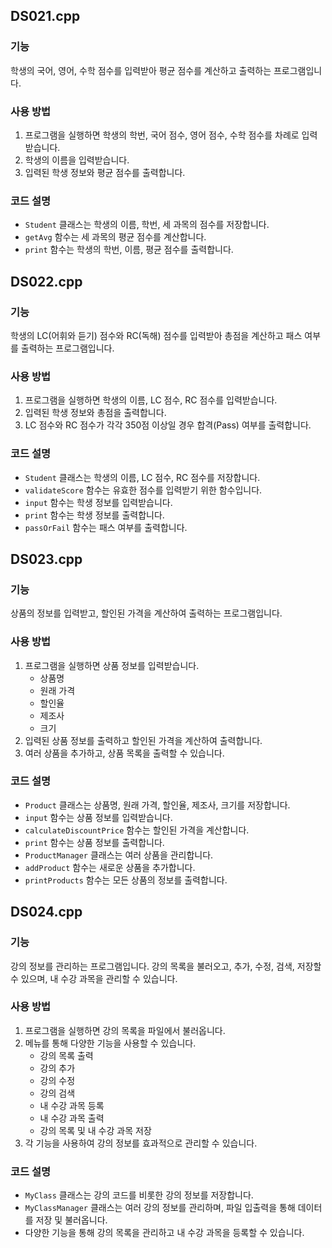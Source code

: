 ## DS021.cpp

### 기능
학생의 국어, 영어, 수학 점수를 입력받아 평균 점수를 계산하고 출력하는 프로그램입니다.

### 사용 방법
1. 프로그램을 실행하면 학생의 학번, 국어 점수, 영어 점수, 수학 점수를 차례로 입력받습니다.
2. 학생의 이름을 입력받습니다.
3. 입력된 학생 정보와 평균 점수를 출력합니다.

### 코드 설명
- `Student` 클래스는 학생의 이름, 학번, 세 과목의 점수를 저장합니다.
- `getAvg` 함수는 세 과목의 평균 점수를 계산합니다.
- `print` 함수는 학생의 학번, 이름, 평균 점수를 출력합니다.

## DS022.cpp

### 기능
학생의 LC(어휘와 듣기) 점수와 RC(독해) 점수를 입력받아 총점을 계산하고 패스 여부를 출력하는 프로그램입니다.

### 사용 방법
1. 프로그램을 실행하면 학생의 이름, LC 점수, RC 점수를 입력받습니다.
2. 입력된 학생 정보와 총점을 출력합니다.
3. LC 점수와 RC 점수가 각각 350점 이상일 경우 합격(Pass) 여부를 출력합니다.

### 코드 설명
- `Student` 클래스는 학생의 이름, LC 점수, RC 점수를 저장합니다.
- `validateScore` 함수는 유효한 점수를 입력받기 위한 함수입니다.
- `input` 함수는 학생 정보를 입력받습니다.
- `print` 함수는 학생 정보를 출력합니다.
- `passOrFail` 함수는 패스 여부를 출력합니다.

## DS023.cpp

### 기능
상품의 정보를 입력받고, 할인된 가격을 계산하여 출력하는 프로그램입니다.

### 사용 방법
1. 프로그램을 실행하면 상품 정보를 입력받습니다.
   - 상품명
   - 원래 가격
   - 할인율
   - 제조사
   - 크기
2. 입력된 상품 정보를 출력하고 할인된 가격을 계산하여 출력합니다.
3. 여러 상품을 추가하고, 상품 목록을 출력할 수 있습니다.

### 코드 설명
- `Product` 클래스는 상품명, 원래 가격, 할인율, 제조사, 크기를 저장합니다.
- `input` 함수는 상품 정보를 입력받습니다.
- `calculateDiscountPrice` 함수는 할인된 가격을 계산합니다.
- `print` 함수는 상품 정보를 출력합니다.
- `ProductManager` 클래스는 여러 상품을 관리합니다.
- `addProduct` 함수는 새로운 상품을 추가합니다.
- `printProducts` 함수는 모든 상품의 정보를 출력합니다.

## DS024.cpp

### 기능
강의 정보를 관리하는 프로그램입니다. 강의 목록을 불러오고, 추가, 수정, 검색, 저장할 수 있으며, 내 수강 과목을 관리할 수 있습니다.

### 사용 방법
1. 프로그램을 실행하면 강의 목록을 파일에서 불러옵니다.
2. 메뉴를 통해 다양한 기능을 사용할 수 있습니다.
   - 강의 목록 출력
   - 강의 추가
   - 강의 수정
   - 강의 검색
   - 내 수강 과목 등록
   - 내 수강 과목 출력
   - 강의 목록 및 내 수강 과목 저장
3. 각 기능을 사용하여 강의 정보를 효과적으로 관리할 수 있습니다.

### 코드 설명
- `MyClass` 클래스는 강의 코드를 비롯한 강의 정보를 저장합니다.
- `MyClassManager` 클래스는 여러 강의 정보를 관리하며, 파일 입출력을 통해 데이터를 저장 및 불러옵니다.
- 다양한 기능을 통해 강의 목록을 관리하고 내 수강 과목을 등록할 수 있습니다.